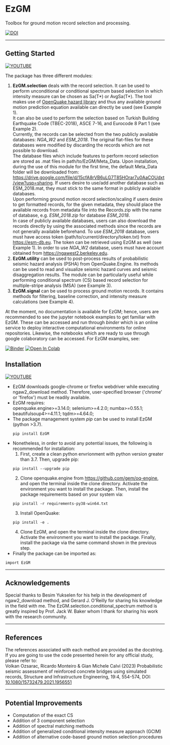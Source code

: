 # EzGM 

Toolbox for ground motion record selection and processing. 

[![DOI](https://zenodo.org/badge/DOI/10.5281/zenodo.5878962.svg)](https://doi.org/10.5281/zenodo.5878962)

***
## Getting Started

[![YOUTUBE](https://img.shields.io/badge/YouTube-FF0000?style=for-the-badge&logo=youtube&logoColor=white)](https://www.youtube.com/watch?v=A2gF4Sc2Sn0)

The package has three different modules: 
1. **EzGM.selection** deals with the record selection. 
   It can be used to perform unconditional or conditional spectrum based selection in which intensity measure can be chosen as Sa(T*) or AvgSa(T*). The tool makes use of 
   [OpenQuake hazard library](https://docs.openquake.org/oq-engine/3.14/openquake.hazardlib.gsim.html#ground-shaking-intensity-models) and 
   thus any available ground motion prediction equation available can directly be used (see Example 1). <br />
   It can also be used to perform the selection based on Turkish Building Earthquake Code (TBEC-2018), ASCE 7-16, and Eurocode 8 Part 1 (see Example 2). <br />
   Currently, the records can be selected from the two publicly available databases: *NGA_W2* and *ESM_2018*. 
   The original flat-files for these databases were modified by discarding the records which are not possible to download. <br />
   The database files which include features to perform record selection are stored as .mat files in path/to/EzGM/Meta_Data.
   Upon installation, during the use of this module for the first time, the default Meta_Data folder will be downloaded from: https://drive.google.com/file/d/15cfA8rVB6uLG7T85HOrar7u0AaCOUdxt/view?usp=sharing.
   If users desire to use/add another database such as ESM_2018.mat, they must stick to the same format in publicly available databases. <br />
   Upon performing ground motion record selection/scaling if users desire to get formatted records, for the given metadata, they should place the available records from metadata file into the Records.zip with the name of database, 
   e.g. *ESM_2018.zip* for database *ESM_2018*. 
   <br /> In case of publicly available databases, users can also download the records directly by using the associated methods since the records are not generally available beforehand.
   To use *ESM_2018* database, users must have access token (path/to/current/directory/token.txt) from https://esm-db.eu. The token
   can be retrieved using EzGM as well (see Example 1). In order to use *NGA_W2* database, users must have account obtained from https://ngawest2.berkeley.edu.
2. **EzGM.utility** can be used to post-process results of probabilistic seismic hazard analysis (PSHA) from OpenQuake.Engine. Its methods can be used to read and visualize seismic hazard curves and seismic disaggregation results. The module can be particularly useful
while performing conditional spectrum (CS) based record selection for multiple-stripe analysis (MSA) (see Example 3).
3. **EzGM.signal** can be used to process ground motion records. It contains methods for filtering, baseline correction, and intensity measure calculations (see Example 4).

At the moment, no documentation is available for EzGM; hence, users are recommended to see the jupyter notebook examples to get familiar with EzGM.
These can be accessed and run through *binder* which is an online service to deploy interactive computational environments for online repositories. Likewise, the notebooks which are ready to use through google colaboratory can be accessed.
For EzGM examples, see:

[![Binder](https://mybinder.org/badge_logo.svg)](https://mybinder.org/v2/gh/volkanozsarac/EzGM/HEAD?filepath=Examples%2Fbinder)
[![Open In Colab](https://colab.research.google.com/assets/colab-badge.svg)](https://colab.research.google.com/github/volkanozsarac/EzGM/blob/master/Examples/google%20colab/Tutorial.ipynb)

## Installation
[![YOUTUBE](https://img.shields.io/badge/YouTube-FF0000?style=for-the-badge&logo=youtube&logoColor=white)](https://youtu.be/19steSlknmo)

- EzGM downloads google-chrome or firefox webdriver while executing ngaw2_download method. Therefore, user-specified browser ('chrome' or 'firefox') must be readily available.
- EzGM requires: <br /> openquake.engine>=3.14.0; selenium>=4.2.0; numba>=0.55.1; beautifulsoup4>=4.11.1; tqdm>=4.64.0; 
- The package management system *pip* can be used to install EzGM (python >3.7).
   ```
   pip install EzGM
   ```
- Nonetheless, in order to avoid any potential issues, the following is recommended for installation:
   1. First, create a clean python envrionment with python version greater than 3.7. Then, upgrade pip:
   ```
   pip install --upgrade pip
   ```
   2. Clone openquake.engine from https://github.com/gem/oq-engine, and open the terminal inside the clone directory. 
   Activate the environment you want to install the package. Then, install the package requirements based on your system via:
   ```
   pip install -r requirements-py38-win64.txt
   ```
   3. Install OpenQuake:
   ```
   pip install -e .
   ```
   4. Clone EzGM, and open the terminal inside the clone directory. 
   Activate the environment you want to install the package. Finally, install the package via the same command shown in the previous step.
- Finally the package can be imported as:
```
import EzGM
```
***
## Acknowledgements
Special thanks to Besim Yukselen for his help in the development of ngaw2_download method, and Gerard J. O'Reilly for sharing his knowledge in the field with me. The EzGM.selection.conditional_spectrum method is greatly inspired by Prof. Jack W. Baker whom I thank for sharing his work with the research community.
***
## References
The references associated with each method are provided as the docstring.
If you are going to use the code presented herein for any official study, please refer to: <br /> 
Volkan Ozsarac, Ricardo Monteiro & Gian Michele Calvi (2023) Probabilistic seismic assessment of reinforced concrete bridges using simulated records, Structure and Infrastructure Engineering, 19:4, 554-574, DOI: [10.1080/15732479.2021.1956551](https://doi.org/10.1080/15732479.2021.1956551)
***
## Potential Improvements
- Computation of the exact CS
- Addition of 3 component selection
- Addition of spectral matching methods
- Addition of generalized conditional intensity measure approach (GCIM)
- Addition of alternative code-based ground motion selection procedures
